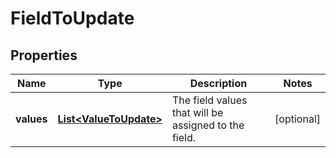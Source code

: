 # FieldToUpdate

## Properties
Name | Type | Description | Notes
------------ | ------------- | ------------- | -------------
**values** | [**List&lt;ValueToUpdate&gt;**](ValueToUpdate.md) | The field values that will be assigned to the field. |  [optional]

